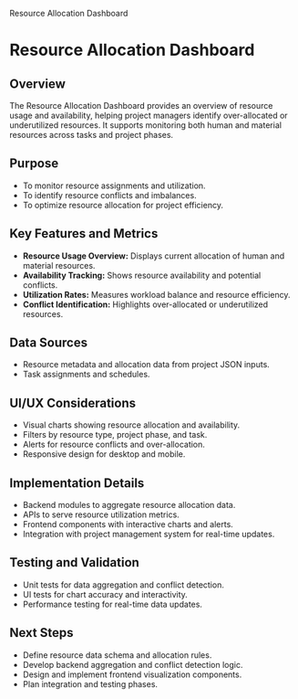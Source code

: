 Resource Allocation Dashboard



# Resource Allocation Dashboard

## Overview

The Resource Allocation Dashboard provides an overview of resource usage and availability, helping project managers identify over-allocated or underutilized resources. It supports monitoring both human and material resources across tasks and project phases.

## Purpose

* To monitor resource assignments and utilization.
* To identify resource conflicts and imbalances.
* To optimize resource allocation for project efficiency.

## Key Features and Metrics

* **Resource Usage Overview:** Displays current allocation of human and material resources.
* **Availability Tracking:** Shows resource availability and potential conflicts.
* **Utilization Rates:** Measures workload balance and resource efficiency.
* **Conflict Identification:** Highlights over-allocated or underutilized resources.

## Data Sources

* Resource metadata and allocation data from project JSON inputs.
* Task assignments and schedules.

## UI/UX Considerations

* Visual charts showing resource allocation and availability.
* Filters by resource type, project phase, and task.
* Alerts for resource conflicts and over-allocation.
* Responsive design for desktop and mobile.

## Implementation Details

* Backend modules to aggregate resource allocation data.
* APIs to serve resource utilization metrics.
* Frontend components with interactive charts and alerts.
* Integration with project management system for real-time updates.

## Testing and Validation

* Unit tests for data aggregation and conflict detection.
* UI tests for chart accuracy and interactivity.
* Performance testing for real-time data updates.

## Next Steps

* Define resource data schema and allocation rules.
* Develop backend aggregation and conflict detection logic.
* Design and implement frontend visualization components.
* Plan integration and testing phases.